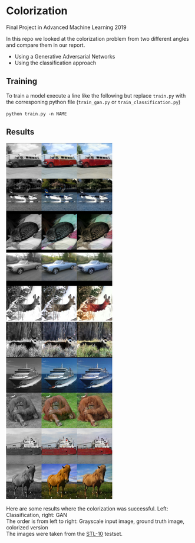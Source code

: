 # Colorization
Final Project in Advanced Machine Learning 2019

In this repo we looked at the colorization problem from two different angles and compare them in our report. 
 * Using a Generative Adversarial Networks
 * Using the classification approach
 
 
 ## Training
To train a model execute a line like the following but replace `train.py` with the corresponing python file (`train_gan.py` or `train_classification.py`)


 `python train.py -n NAME`
 

 ## Results
 
 ![classification results](https://github.com/lukas-blecher/Colorization/blob/master/figures/classification_good.png?raw=true)
 ![gan_results](https://github.com/lukas-blecher/Colorization/blob/master/figures/good-gan-images.png?raw=true)
 
 
 Here are some results where the colorization was successful. 
 Left: Classification, right: GAN  
 The order is from left to right: Grayscale input image, ground truth image, colorized version  
 The images were taken from the [STL-10](https://cs.stanford.edu/~acoates/stl10/) testset.
